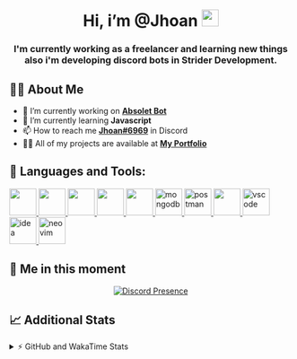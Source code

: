 <h1 align="center">Hi, i’m @Jhoan <img src="https://i.imgur.com/ILVRpZm.gif" width="30px"></h1>
<h3 align="center">I'm currently working as a freelancer and learning new things also i'm developing discord bots in Strider Development.</h3>

## 🙋‍♂️ About Me

- 🔭 I’m currently working on **[Absolet Bot](https://strider.cloud)**
- 🌱 I’m currently learning **Javascript**
- 📫 How to reach me **[Jhoan#6969](https://jhoan.monster/)** in Discord
- 👨‍💻 All of my projects are available at **[My Portfolio](https://jhoan.monster)**

## 🚀 Languages and Tools:
<p align="left"> 
    <a href="https://developer.mozilla.org/en-US/docs/Web/JavaScript" target="_blank"> <img src="https://img.icons8.com/color/48/000000/javascript.png" width="48" height="48"/> </a> 
    <a href="https://www.w3.org/html/" target="_blank"> <img src="https://img.icons8.com/color/48/000000/html-5.png" width="48" height="48"/> </a> 
    <a href="https://www.w3schools.com/css/" target="_blank"> <img src="https://img.icons8.com/color/48/000000/css3.png" width="48" height="48"/> </a> 
    <a href="https://getbootstrap.com" target="_blank"> <img src="https://img.icons8.com/color/48/000000/bootstrap.png" width="48" height="48"/> </a> 
    <a href="https://nodejs.org" target="_blank"> <img src="https://i.imgur.com/XX8lvL7.png" width="48" height="48"/> </a> 
    <a href="https://www.mongodb.com/" target="_blank"> <img src="https://i.imgur.com/nRtS3AN.png" alt="mongodb" width="48" height="48"/> </a> 
    <a href="https://postman.com" target="_blank"> <img src="https://www.vectorlogo.zone/logos/getpostman/getpostman-icon.svg" alt="postman" width="48" height="48"/> </a>   
    <a href="https://git-scm.com/" target="_blank"> <img src="https://img.icons8.com/color/48/000000/git.png" width="48" height="48"/> </a> 
    <a href="https://code.visualstudio.com" target="_blank" > <img src="https://upload.wikimedia.org/wikipedia/commons/thumb/9/9a/Visual_Studio_Code_1.35_icon.svg/2048px-Visual_Studio_Code_1.35_icon.svg.png" alt="vscode" width="48" height="48"> </a>
    <a href="https://www.jetbrains.com/es-es/idea/" target="_blank" > <img src="https://resources.jetbrains.com/storage/products/intellij-idea/img/meta/intellij-idea_logo_300x300.png" alt="idea" width="48" height="48"> </a>
    <a href="https://neovim.io" target="_blank"> <img src="https://icons.iconarchive.com/icons/papirus-team/papirus-apps/512/nvim-icon.png" alt="neovim" width="48" height="48"/> </a>
</p>
  
## 👤 Me in this moment
<p align="center">
    <a href="https://discord.com/users/852617426591154177" target="_blank" rel="nofollow">
        <img src="https://lanyard-profile-readme.vercel.app/api/852617426591154177?idleMessage=Probably%20coding%20Absolet..." alt="Discord Presence" align="center">
    </a>
</p>

## 📈 Additional Stats
<details>
    <summary>⚡ GitHub and WakaTime Stats</summary>
    <br/>

<!--START_SECTION:waka-->
![Code Time](http://img.shields.io/badge/Code%20Time-89%20hrs%2011%20mins-blue)

**🐱 My GitHub Data** 

> 🏆 376 Contributions in the Year 2022
 > 
> 📦 20.4 kB Used in GitHub's Storage 
 > 
> 💼 Opted to Hire
 > 
> 📜 4 Public Repositories 
 > 
> 🔑 12 Private Repositories  
 > 
**I'm a Night 🦉** 

```text
🌞 Morning    30 commits     ██░░░░░░░░░░░░░░░░░░░░░░░   7.75% 
🌆 Daytime    161 commits    ██████████░░░░░░░░░░░░░░░   41.6% 
🌃 Evening    164 commits    ██████████░░░░░░░░░░░░░░░   42.38% 
🌙 Night      32 commits     ██░░░░░░░░░░░░░░░░░░░░░░░   8.27%

```
📅 **I'm Most Productive on Saturday** 

```text
Monday       65 commits     ████░░░░░░░░░░░░░░░░░░░░░   16.8% 
Tuesday      47 commits     ███░░░░░░░░░░░░░░░░░░░░░░   12.14% 
Wednesday    68 commits     ████░░░░░░░░░░░░░░░░░░░░░   17.57% 
Thursday     20 commits     █░░░░░░░░░░░░░░░░░░░░░░░░   5.17% 
Friday       18 commits     █░░░░░░░░░░░░░░░░░░░░░░░░   4.65% 
Saturday     109 commits    ███████░░░░░░░░░░░░░░░░░░   28.17% 
Sunday       60 commits     ████░░░░░░░░░░░░░░░░░░░░░   15.5%

```


📊 **This Week I Spent My Time On** 

```text
⌚︎ Time Zone: America/Bogota

💬 Programming Languages: 
JavaScript               5 hrs 28 mins       █████████████░░░░░░░░░░░░   54.38% 
EJS                      3 hrs 1 min         ███████░░░░░░░░░░░░░░░░░░   30.0% 
Markdown                 22 mins             █░░░░░░░░░░░░░░░░░░░░░░░░   3.77% 
CSS                      21 mins             █░░░░░░░░░░░░░░░░░░░░░░░░   3.63% 
JSON                     19 mins             ░░░░░░░░░░░░░░░░░░░░░░░░░   3.19%

🔥 Editors: 
VS Code                  9 hrs 53 mins       ████████████████████████░   98.32% 
Neovim                   10 mins             ░░░░░░░░░░░░░░░░░░░░░░░░░   1.68%

🐱‍💻 Projects: 
Fium Bot                 8 hrs 6 mins        ████████████████████░░░░░   80.67% 
Unknown Project          44 mins             █░░░░░░░░░░░░░░░░░░░░░░░░   7.4% 
omegleLocator            36 mins             █░░░░░░░░░░░░░░░░░░░░░░░░   6.11% 
Cloudly                  33 mins             █░░░░░░░░░░░░░░░░░░░░░░░░   5.57% 
Strider System           1 min               ░░░░░░░░░░░░░░░░░░░░░░░░░   0.25%

💻 Operating System: 
Linux                    10 hrs 3 mins       █████████████████████████   100.0%

```

**I Mostly Code in JavaScript** 

```text
JavaScript               9 repos             █████████████████░░░░░░░░   69.23% 
Java                     2 repos             ███░░░░░░░░░░░░░░░░░░░░░░   15.38% 
SCSS                     1 repo              ██░░░░░░░░░░░░░░░░░░░░░░░   7.69% 
TypeScript               1 repo              ██░░░░░░░░░░░░░░░░░░░░░░░   7.69%

```



 Last Updated on 18/05/2022 15:44:21 UTC
<!--END_SECTION:waka-->
</details>
